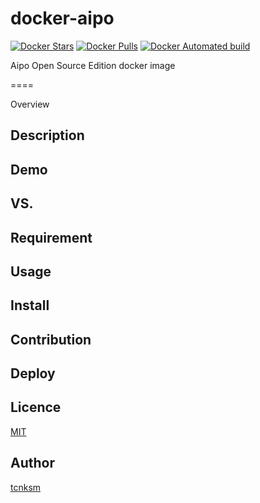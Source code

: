 # docker-aipo

[![Docker Stars](https://img.shields.io/docker/stars/radioberry/docker-aipo.svg)](https://hub.docker.com/r/diorama/aipo/)
[![Docker Pulls](https://img.shields.io/docker/pulls/radioberry/docker-aipo.svg)](https://hub.docker.com/r/diorama/aipo/)
[![Docker Automated build](https://img.shields.io/docker/automated/radioberry/docker-aipo.svg)](https://hub.docker.com/r/diorama/aipo/)

Aipo Open Source Edition docker image

====

Overview

## Description

## Demo

## VS. 

## Requirement

## Usage

## Install

## Contribution

## Deploy

## Licence

[MIT](https://github.com/tcnksm/tool/blob/master/LICENCE)

## Author

[tcnksm](https://github.com/tcnksm)
